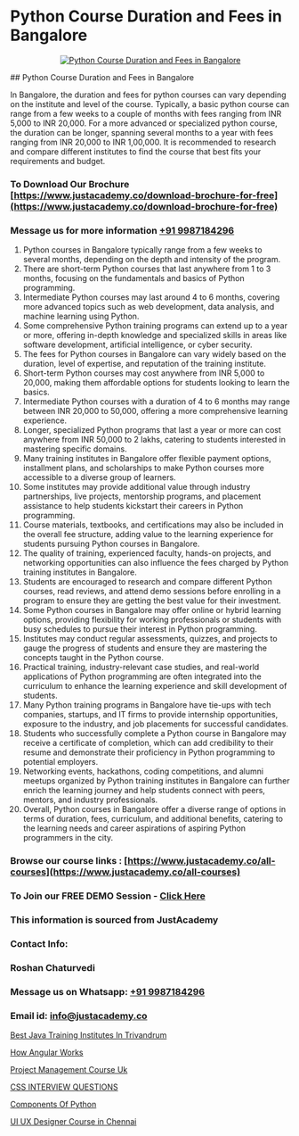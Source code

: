 # Python Course Duration and Fees in Bangalore

<p align="center">
  <a href="https://justacademy.co/course-detail/python-training">
    <img src="https://justacademy.co/storage2/course_image/1709713400_course_image.webp" alt="Python Course Duration and Fees in Bangalore">
  </a>
</p>
## Python Course Duration and Fees in Bangalore

In Bangalore, the duration and fees for python courses can vary depending on the institute and level of the course. Typically, a basic python course can range from a few weeks to a couple of months with fees ranging from INR 5,000 to INR 20,000. For a more advanced or specialized python course, the duration can be longer, spanning several months to a year with fees ranging from INR 20,000 to INR 1,00,000. It is recommended to research and compare different institutes to find the course that best fits your requirements and budget.
### To Download Our Brochure [https://www.justacademy.co/download-brochure-for-free](https://www.justacademy.co/download-brochure-for-free)
### Message us for more information [+91 9987184296](https://api.whatsapp.com/send?phone=919987184296)
1) Python courses in Bangalore typically range from a few weeks to several months, depending on the depth and intensity of the program.
2) There are short-term Python courses that last anywhere from 1 to 3 months, focusing on the fundamentals and basics of Python programming.
3) Intermediate Python courses may last around 4 to 6 months, covering more advanced topics such as web development, data analysis, and machine learning using Python.
4) Some comprehensive Python training programs can extend up to a year or more, offering in-depth knowledge and specialized skills in areas like software development, artificial intelligence, or cyber security.
5) The fees for Python courses in Bangalore can vary widely based on the duration, level of expertise, and reputation of the training institute.
6) Short-term Python courses may cost anywhere from INR 5,000 to 20,000, making them affordable options for students looking to learn the basics.
7) Intermediate Python courses with a duration of 4 to 6 months may range between INR 20,000 to 50,000, offering a more comprehensive learning experience.
8) Longer, specialized Python programs that last a year or more can cost anywhere from INR 50,000 to 2 lakhs, catering to students interested in mastering specific domains.
9) Many training institutes in Bangalore offer flexible payment options, installment plans, and scholarships to make Python courses more accessible to a diverse group of learners.
10) Some institutes may provide additional value through industry partnerships, live projects, mentorship programs, and placement assistance to help students kickstart their careers in Python programming.
11) Course materials, textbooks, and certifications may also be included in the overall fee structure, adding value to the learning experience for students pursuing Python courses in Bangalore.
12) The quality of training, experienced faculty, hands-on projects, and networking opportunities can also influence the fees charged by Python training institutes in Bangalore.
13) Students are encouraged to research and compare different Python courses, read reviews, and attend demo sessions before enrolling in a program to ensure they are getting the best value for their investment.
14) Some Python courses in Bangalore may offer online or hybrid learning options, providing flexibility for working professionals or students with busy schedules to pursue their interest in Python programming.
15) Institutes may conduct regular assessments, quizzes, and projects to gauge the progress of students and ensure they are mastering the concepts taught in the Python course.
16) Practical training, industry-relevant case studies, and real-world applications of Python programming are often integrated into the curriculum to enhance the learning experience and skill development of students.
17) Many Python training programs in Bangalore have tie-ups with tech companies, startups, and IT firms to provide internship opportunities, exposure to the industry, and job placements for successful candidates.
18) Students who successfully complete a Python course in Bangalore may receive a certificate of completion, which can add credibility to their resume and demonstrate their proficiency in Python programming to potential employers.
19) Networking events, hackathons, coding competitions, and alumni meetups organized by Python training institutes in Bangalore can further enrich the learning journey and help students connect with peers, mentors, and industry professionals.
20) Overall, Python courses in Bangalore offer a diverse range of options in terms of duration, fees, curriculum, and additional benefits, catering to the learning needs and career aspirations of aspiring Python programmers in the city.

### Browse our course links : [https://www.justacademy.co/all-courses](https://www.justacademy.co/all-courses) 
### To Join our FREE DEMO Session - [Click Here](https://www.justacademy.co/register-for-course-demo)


### This information is sourced from JustAcademy
### Contact Info:
### Roshan Chaturvedi
### Message us on Whatsapp: [+91 9987184296](https://api.whatsapp.com/send?phone=919987184296)
### Email id: [info@justacademy.co](mailto:info@justacademy.co)
                
[Best Java Training Institutes In Trivandrum](https://www.linkedin.com/pulse/best-java-training-institutes-trivandrum-justacademy-london-xik1f?trackingId=%2FaEPpbWfzi4eY0pg%2BO17%2Bw%3D%3D&lipi=urn%3Ali%3Apage%3Ad_flagship3_company_admin%3B8bhEAS%2F%2FQ963blIb%2F6qnpA%3D%3D)

[How Angular Works](https://www.linkedin.com/pulse/how-angular-works-justacademy-canberra-la1pe?trackingId=J1CWOgVC%2FnAWTp1UhKCbLw%3D%3D&lipi=urn%3Ali%3Apage%3Ad_flagship3_company_admin%3B7%2Ffp9SMgRFS7eU%2BK9qPCHw%3D%3D)

[Project Management Course Uk](https://medium.com/@justacademytraining/project-management-course-uk-cf4c26c15b78)

[CSS INTERVIEW QUESTIONS](https://medium.com/@ranepooja/css-interview-questions-418554653eae)

[Components Of Python](https://justacademyin.github.io/justacademy/components-of-python)

[UI UX Designer Course in Chennai](https://justacademyin.github.io/justacademy/ui-ux-designer-course-in-chennai)

